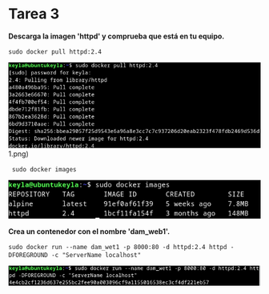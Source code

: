 # Tarea 3

**Descarga la imagen 'httpd' y comprueba que está en tu equipo.**
    
    sudo docker pull httpd:2.4
 
![descarga httpd](img/Screenshot_20241018_113624.png)1.png)

````
 sudo docker images
 ````

![img](img/Screenshot_20241018_113827.png)

**Crea un contenedor con el nombre 'dam_web1'.**

````
sudo docker run --name dam_wet1 -p 8000:80 -d httpd:2.4 httpd -DFOREGROUND -c "ServerName localhost"
````

![Screenshot_20241018_114753.png](img/Screenshot_20241018_114753.png)

